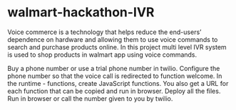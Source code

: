 ﻿# walmart-hackathon-IVR
Voice commerce is a technology that helps reduce the end-users’ dependence on hardware and allowing them to use voice commands to search and purchase products online.
In this project multi level IVR system is used to shop products in walmart app using voice commands.

Buy a phone number or use a trial phone number in twilio.
Configure the phone number so that the voice call is redirected to function welcome.
In the runtime - functions, create JavaScript functions.
You also get a URL for each function that can be copied and run in browser.
Deploy all the files.
Run in browser or call the number given to you by twilio.
